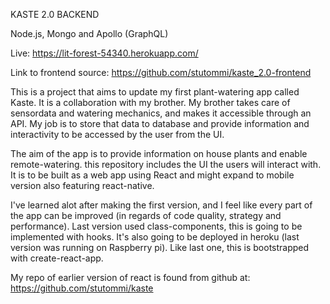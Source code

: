 KASTE 2.0 BACKEND

Node.js, Mongo and Apollo (GraphQL)

Live: https://lit-forest-54340.herokuapp.com/

Link to frontend source: https://github.com/stutommi/kaste_2.0-frontend

This is a project that aims to update my first plant-watering app called Kaste. It is a collaboration with my brother. My brother takes care of sensordata and watering mechanics, and makes it accessible through an API. My job is to store that data to database and provide information and interactivity to be accessed by the user from the UI.

The aim of the app is to provide information on house plants and enable remote-watering.
this repository includes the UI the users will interact with. It is to be built as a web app using React and might expand to mobile version also featuring react-native.

I've learned alot after making the first version, and I feel like every part of the app can be improved (in regards of code quality, strategy and performance). Last version used class-components, this is going to be implemented with hooks. It's also going to be deployed in heroku (last version was running on Raspberry pi).
Like last one, this is bootstrapped with create-react-app.

My repo of earlier version of react is found from github at:
https://github.com/stutommi/kaste